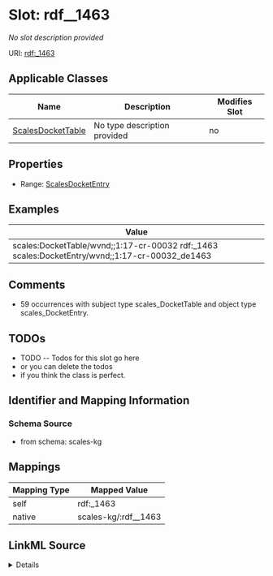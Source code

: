 

# Slot: rdf__1463


_No slot description provided_





URI: [rdf:_1463](http://www.w3.org/1999/02/22-rdf-syntax-ns#_1463)



<!-- no inheritance hierarchy -->





## Applicable Classes

| Name | Description | Modifies Slot |
| --- | --- | --- |
| [ScalesDocketTable](../classes/ScalesDocketTable.md) | No type description provided |  no  |







## Properties

* Range: [ScalesDocketEntry](../classes/ScalesDocketEntry.md)






## Examples

| Value |
| --- |
| scales:DocketTable/wvnd;;1:17-cr-00032 rdf:_1463 scales:DocketEntry/wvnd;;1:17-cr-00032_de1463 |

## Comments

* 59 occurrences with subject type scales_DocketTable and object type scales_DocketEntry.

## TODOs

* TODO -- Todos for this slot go here
* or you can delete the todos
* if you think the class is perfect.

## Identifier and Mapping Information







### Schema Source


* from schema: scales-kg




## Mappings

| Mapping Type | Mapped Value |
| ---  | ---  |
| self | rdf:_1463 |
| native | scales-kg/:rdf__1463 |




## LinkML Source

<details>
```yaml
name: rdf__1463
description: No slot description provided
todos:
- TODO -- Todos for this slot go here
- or you can delete the todos
- if you think the class is perfect.
comments:
- 59 occurrences with subject type scales_DocketTable and object type scales_DocketEntry.
examples:
- value: scales:DocketTable/wvnd;;1:17-cr-00032 rdf:_1463 scales:DocketEntry/wvnd;;1:17-cr-00032_de1463
from_schema: scales-kg
rank: 1000
slot_uri: rdf:_1463
alias: rdf__1463
domain_of:
- scales_DocketTable
range: scales_DocketEntry

```
</details>